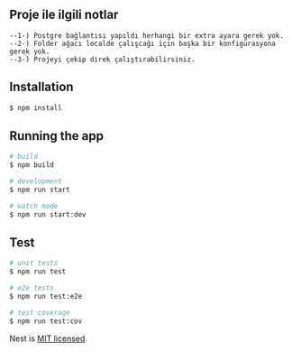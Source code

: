 
## Proje ile ilgili notlar
```
--1-) Postgre bağlantısı yapıldı herhangi bir extra ayara gerek yok.
--2-) Folder ağacı localde çalışcağı için başka bir konfigürasyona gerek yok.
--3-) Projeyi çekip direk çalıştırabilirsiniz.
```

## Installation

```bash
$ npm install
```

## Running the app

```bash
# build
$ npm build

# development
$ npm run start

# watch mode
$ npm run start:dev

```

## Test

```bash
# unit tests
$ npm run test

# e2e tests
$ npm run test:e2e

# test coverage
$ npm run test:cov
```

Nest is [MIT licensed](LICENSE).
